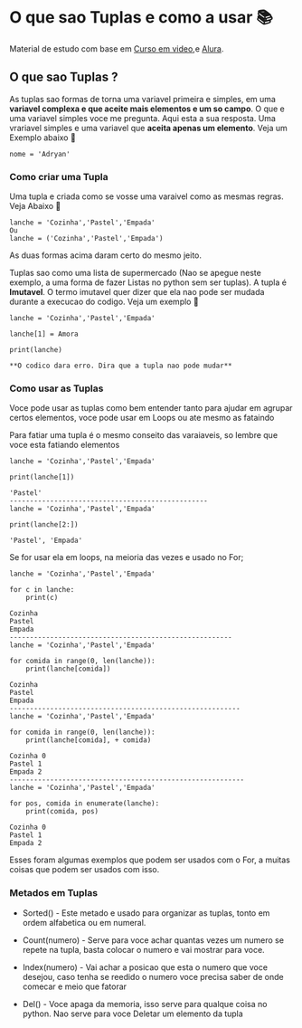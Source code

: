 # O que sao Tuplas e como a usar 📚

Material de estudo com base em [Curso em video](https://www.youtube.com/watch?v=0LB3FSfjvao&list=PLvE-ZAFRgX8hnECDn1v9HNTI71veL3oW0&index=90),e [Alura](https://www.alura.com.br/artigos/conhecendo-as-tuplas-no-python?srsltid=AfmBOoqZi6AOht-Cz98SGvyZtiN5iJsXcQKbfv2MH3ike49hwdt9F6Ta).

## O que sao Tuplas ?

As tuplas sao formas de torna uma variavel primeira e simples, em uma **variavel complexa e que aceite mais elementos e um so campo**.
O que e uma variavel simples voce me pregunta. Aqui esta a sua resposta. Uma vrariavel simples e uma variavel que **aceita apenas um elemento**.
Veja um Exemplo abaixo 🔽
```
nome = 'Adryan'
```
### Como criar uma Tupla

Uma tupla e criada como se vosse uma varaivel como as mesmas regras. Veja Abaixo 🔽
```
lanche = 'Cozinha','Pastel','Empada'
Ou
lanche = ('Cozinha','Pastel','Empada')
```
As duas formas acima daram certo do mesmo jeito.

Tuplas sao como uma lista de supermercado (Nao se apegue neste exemplo, a uma forma de fazer Listas no python sem ser tuplas).
A tupla é **Imutavel**. O termo imutavel quer dizer que ela nao pode ser mudada durante a execucao do codigo. 
Veja um exemplo 🔽
```
lanche = 'Cozinha','Pastel','Empada'

lanche[1] = Amora

print(lanche)

**O codico dara erro. Dira que a tupla nao pode mudar**
```

### Como usar as Tuplas

Voce pode usar as tuplas como bem entender tanto para ajudar em agrupar certos elementos, voce pode usar em Loops ou ate mesmo as fataindo 

Para fatiar uma tupla é o mesmo conseito das varaiaveis, so lembre que voce esta fatiando elementos 
```
lanche = 'Cozinha','Pastel','Empada'

print(lanche[1])

'Pastel'
-------------------------------------------------
lanche = 'Cozinha','Pastel','Empada'

print(lanche[2:])

'Pastel', 'Empada'
```

Se for usar ela em loops, na meioria das vezes e usado no For;

```
lanche = 'Cozinha','Pastel','Empada'

for c in lanche:
    print(c)

Cozinha
Pastel
Empada
-------------------------------------------------------
lanche = 'Cozinha','Pastel','Empada'

for comida in range(0, len(lanche)):
    print(lanche[comida])

Cozinha
Pastel
Empada
---------------------------------------------------------
lanche = 'Cozinha','Pastel','Empada'

for comida in range(0, len(lanche)):
    print(lanche[comida], + comida)

Cozinha 0
Pastel 1
Empada 2
----------------------------------------------------------
lanche = 'Cozinha','Pastel','Empada'

for pos, comida in enumerate(lanche):
    print(comida, pos)

Cozinha 0
Pastel 1
Empada 2

```
Esses foram algumas exemplos que podem ser usados com o For, a muitas coisas que podem ser usados com isso.

### Metados em Tuplas

- Sorted() - Este metado e usado para organizar as tuplas, tonto em ordem alfabetica ou em numeral.

- Count(numero) - Serve para voce achar quantas vezes um numero se repete na tupla, basta colocar o numero e vai mostrar para voce.

- Index(numero) - Vai achar a posicao que esta o numero que voce desejou, caso tenha se reedido o numero voce precisa saber de onde comecar e meio que fatorar 

- Del() - Voce apaga da memoria, isso serve para qualque coisa no python. Nao serve para voce Deletar um elemento da tupla 